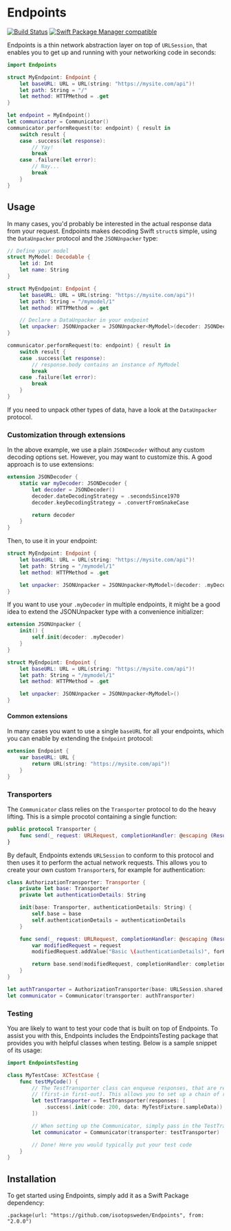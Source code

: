 # Endpoints
[![Build Status](https://github.com/isotopsweden/Endpoints/workflows/CI/badge.svg)](https://github.com/isotopsweden/Endpoints/actions)
[![Swift Package Manager compatible](https://img.shields.io/badge/Swift%20Package%20Manager-compatible-brightgreen.svg)](https://github.com/apple/swift-package-manager)

Endpoints is a thin network abstraction layer on top of `URLSession`, that enables you to get up and running with your networking code in seconds:

```swift
import Endpoints

struct MyEndpoint: Endpoint {
    let baseURL: URL = URL(string: "https://mysite.com/api")!
    let path: String = "/"
    let method: HTTPMethod = .get
}

let endpoint = MyEndpoint()
let communicator = Communicator()
communicator.performRequest(to: endpoint) { result in
    switch result {
    case .success(let response):
        // Yay!
        break
    case .failure(let error):
        // Nay...
        break
    }
}
```

## Usage

In many cases, you'd probably be interested in the actual response data from your request. Endpoints makes decoding Swift `struct`s simple, using the `DataUnpacker` protocol and the `JSONUnpacker` type:

```swift
// Define your model
struct MyModel: Decodable {
    let id: Int
    let name: String
}

struct MyEndpoint: Endpoint {
    let baseURL: URL = URL(string: "https://mysite.com/api")!
    let path: String = "/mymodel/1"
    let method: HTTPMethod = .get

    // Declare a DataUnpacker in your endpoint
    let unpacker: JSONUnpacker = JSONUnpacker<MyModel>(decoder: JSONDecoder())
}

communicator.performRequest(to: endpoint) { result in
    switch result {
    case .success(let response):
        // response.body contains an instance of MyModel
        break
    case .failure(let error):
        break
    }
}
```

If you need to unpack other types of data, have a look at the `DataUnpacker` protocol.

### Customization through extensions
In the above example, we use a plain `JSONDecoder` without any custom decoding options set. However, you may want to customize this. A good approach is to use extensions:

```swift
extension JSONDecoder {
    static var myDecoder: JSONDecoder {
        let decoder = JSONDecoder()
        decoder.dateDecodingStrategy = .secondsSince1970
        decoder.keyDecodingStrategy = .convertFromSnakeCase

        return decoder
    }
}
```

Then, to use it in your endpoint:

```swift
struct MyEndpoint: Endpoint {
    let baseURL: URL = URL(string: "https://mysite.com/api")!
    let path: String = "/mymodel/1"
    let method: HTTPMethod = .get

    let unpacker: JSONUnpacker = JSONUnpacker<MyModel>(decoder: .myDecoder)
}
```

If you want to use your `.myDecoder` in multiple endpoints, it might be a good idea to extend the JSONUnpacker type with a convenience initializer:

```swift
extension JSONUnpacker {
    init() {
        self.init(decoder: .myDecoder)
    }
}

struct MyEndpoint: Endpoint {
    let baseURL: URL = URL(string: "https://mysite.com/api")!
    let path: String = "/mymodel/1"
    let method: HTTPMethod = .get

    let unpacker: JSONUnpacker = JSONUnpacker<MyModel>()
}
```

#### Common extensions
In many cases you want to use a single `baseURL` for all your endpoints, which you can enable by extending the `Endpoint` protocol:

```swift
extension Endpoint {
    var baseURL: URL {
        return URL(string: "https://mysite.com/api")!
    }
}
```

### Transporters
The `Communicator` class relies on the `Transporter` protocol to do the heavy lifting. This is a simple procotol containing a single function:

```swift
public protocol Transporter {
    func send(_ request: URLRequest, completionHandler: @escaping (Result<TransportationResult, CommunicatorError>) -> Void) -> Cancellable
}
```

By default, Endpoints extends `URLSession` to conform to this protocol and then uses it to perform the actual network requests. This allows you to create your own custom `Transporter`s, for example for authentication:

```swift
class AuthorizationTransporter: Transporter {
    private let base: Transporter
    private let authenticationDetails: String

    init(base: Transporter, authenticationDetails: String) {
        self.base = base
        self.authenticationDetails = authenticationDetails
    }

    func send(_ request: URLRequest, completionHandler: @escaping (Result<TransportationResult, CommunicatorError>) -> Void) -> Cancellable {
        var modifiedRequest = request
        modifiedRequest.addValue("Basic \(authenticationDetails)", forHTTPHeaderField: "Authorization")

        return base.send(modifiedRequest, completionHandler: completionHandler)
    }
}

let authTransporter = AuthorizationTransporter(base: URLSession.shared, authenticationDetails: "...")
let communicator = Communicator(transporter: authTransporter)
```

### Testing
You are likely to want to test your code that is built on top of Endpoints. To assist you with this, Endpoints includes the EndpointsTesting package that provides you with helpful classes when testing. Below is a sample snippet of its usage:

```swift
import EndpointsTesting

class MyTestCase: XCTestCase {
    func testMyCode() {
        // The TestTransporter class can enqueue responses, that are responded with in FIFO-order
        // (first-in first-out). This allows you to set up a chain of responses.
        let testTransporter = TestTransporter(responses: [
            .success(.init(code: 200, data: MyTestFixture.sampleData))
        ])

        // When setting up the Communicator, simply pass in the TestTransporter
        let communicator = Communicator(transporter: testTransporter)

        // Done! Here you would typically put your test code
    }
}
```

## Installation
To get started using Endpoints, simply add it as a Swift Package dependency: 

```
.package(url: "https://github.com/isotopsweden/Endpoints", from: "2.0.0")
```
